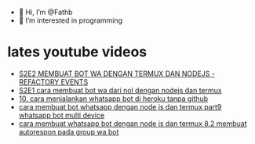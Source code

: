 - 👋 Hi, I’m @Fathb
- 👀 I’m interested in programming

# lates youtube videos
<!-- YOUTUBE:START -->
- [S2E2 MEMBUAT BOT WA DENGAN TERMUX DAN NODEJS - REFACTORY EVENTS](https://www.youtube.com/watch?v=dOV1iPdDrd0)
- [S2E1 cara membuat bot wa dari nol dengan nodejs dan termux](https://www.youtube.com/watch?v=B6MPilcZ8yQ)
- [10. cara menjalankan whatsapp bot di heroku tanpa github](https://www.youtube.com/watch?v=Ql92pTfHAW0)
- [cara membuat bot whatsapp dengan node js dan termux part9 whatsapp bot multi device](https://www.youtube.com/watch?v=FegYRNKKSKQ)
- [cara membuat whatsapp bot dengan node js dan termux 8.2 membuat autorespon pada group wa bot](https://www.youtube.com/watch?v=ss4sPn2yGQg)
<!-- YOUTUBE:END -->

<!---
Fathb/Fathb is a ✨ special ✨ repository because its `README.md` (this file) appears on your GitHub profile.
You can click the Preview link to take a look at your changes.
--->
